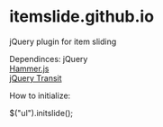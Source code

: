 itemslide.github.io
===================

jQuery plugin for item sliding

Dependinces:
jQuery<br/>
<a href="http://hammerjs.github.io/">Hammer.js</a><br/>
<a href="http://ricostacruz.com/jquery.transit/">jQuery Transit</a><br/>

How to initialize:

$("ul").initslide();

